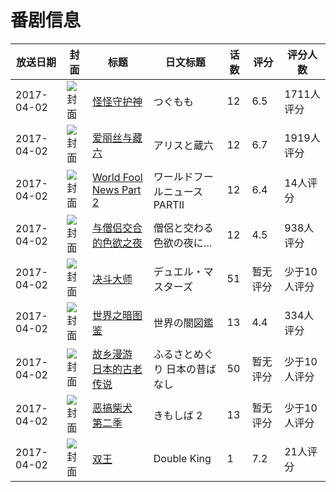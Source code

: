 # 番剧信息

|放送日期|封面|标题|日文标题|话数|评分|评分人数|
|---|---|---|---|---|---|---|
|2017-04-02|![封面](https://lain.bgm.tv/pic/cover/c/24/44/192428_rrRIT.jpg)|[怪怪守护神](https://bangumi.tv/subject/192428)|つぐもも|12|6.5|1711人评分|
|2017-04-02|![封面](https://lain.bgm.tv/pic/cover/c/61/60/197441_17HnG.jpg)|[爱丽丝与藏六](https://bangumi.tv/subject/197441)|アリスと蔵六|12|6.7|1919人评分|
|2017-04-02|![封面](https://lain.bgm.tv/pic/cover/c/82/e5/205845_HyiKX.jpg)|[World Fool News Part 2](https://bangumi.tv/subject/205845)|ワールドフールニュース PARTII|12|6.4|14人评分|
|2017-04-02|![封面](https://bangumi.tv/img/no_icon_subject.png)|[与僧侣交合的色欲之夜](https://bangumi.tv/subject/207567)|僧侶と交わる色欲の夜に…|12|4.5|938人评分|
|2017-04-02|![封面](https://lain.bgm.tv/pic/cover/c/e3/2d/209680_93bbY.jpg)|[决斗大师](https://bangumi.tv/subject/209680)|デュエル・マスターズ|51|暂无评分|少于10人评分|
|2017-04-02|![封面](https://lain.bgm.tv/pic/cover/c/7b/94/210940_A45m8.jpg)|[世界之暗图鉴](https://bangumi.tv/subject/210940)|世界の闇図鑑|13|4.4|334人评分|
|2017-04-02|![封面](https://lain.bgm.tv/pic/cover/c/ff/78/212331_Nn84a.jpg)|[故乡漫游 日本的古老传说](https://bangumi.tv/subject/212331)|ふるさとめぐり 日本の昔ばなし|50|暂无评分|少于10人评分|
|2017-04-02|![封面](https://lain.bgm.tv/pic/cover/c/56/04/313063_wub4L.jpg)|[恶搞柴犬 第二季](https://bangumi.tv/subject/313063)|きもしば 2|13|暂无评分|少于10人评分|
|2017-04-02|![封面](https://lain.bgm.tv/pic/cover/c/7d/d7/414956_Jt26L.jpg)|[双王](https://bangumi.tv/subject/414956)|Double King|1|7.2|21人评分|
